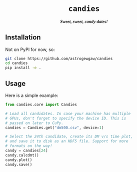 <div align="center" style="font-family: JetBrainsMono Nerd Font">
<h1><code>candies</code></h1>
<h4><i>Sweet, sweet, candy-dates!</i></h4>
</div>

<div align="justify">

## Installation

Not on PyPI for now, so:

```bash
git clone https://github.com/astrogewgaw/candies
cd candies
pip install -e .
```

## Usage

Here is a simple example:

```python
from candies.core import Candies

# Load all candidates. In case your machine has multiple
# GPUs, don't forget to specify the device ID. This is
# passed on later to CuPy.
candies = Candies.get("dm500.csv", device=1)

# Select the 24th candidate, create its DM v/s time plot,
# and save it to disk as an HDF5 file. Support for more
# formats on the way!
candy = candies[24]
candy.calcdmt()
candy.plot()
candy.save()
```

</div>

